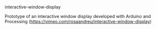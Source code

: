 interactive-window-display

Prototype of an interactive window display developed with Arduino and Processing (https://vimeo.com/rosaandreu/interactive-window-display)
